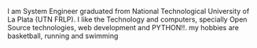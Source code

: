 <!--
.. title: About me
.. slug: about-me
.. date: 2017-11-07 08:59:12 UTC+01:00
.. tags: 
.. category: 
.. link: /about-me/
.. description: 
.. type: text
-->

I am System Engineer graduated from National Technological University of La Plata 
(UTN FRLP). I like the Technology and computers, specially Open Source technologies, 
web development and PYTHON!!. my hobbies are basketball, running and swimming
